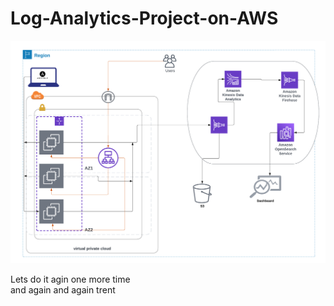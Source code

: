 # Log-Analytics-Project-on-AWS
![Log](log-analytics-sol.png)


Lets do it agin one more time  
and again and again
trent 
